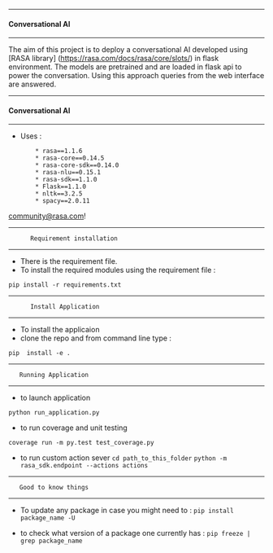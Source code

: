 ---------------------------
#### Conversational AI
---------------------------
The aim of this project is to deploy a conversational AI developed using [RASA library] (https://rasa.com/docs/rasa/core/slots/) in  flask environment.  The models are pretrained and are loaded  in flask api to power the conversation. Using this approach queries from the web interface are answered.

---------------------------
#### Conversational AI
---------------------------
* Uses :

          * rasa==1.1.6
          * rasa-core==0.14.5
          * rasa-core-sdk==0.14.0
          * rasa-nlu==0.15.1
          * rasa-sdk==1.1.0
          * Flask==1.1.0
          * nltk==3.2.5
          * spacy==2.0.11
          
community@rasa.com!          

         

-------------------------------------

          Requirement installation
------------------------------------

* There is the requirement file. 
* To install the required modules using the requirement file :


`pip install -r requirements.txt`

-------------------------------------

          Install Application
-------------------------------------

*  To install the  applicaion 
*  clone the repo and from command line type :

`pip  install -e .`

-------------------------------------

       Running Application
-------------------------------------

*  to launch application

`python run_application.py`

* to run coverage and unit testing

`coverage run -m py.test test_coverage.py `

* to run custom action sever
`
cd path_to_this_folder
`
`
python -m rasa_sdk.endpoint --actions actions
`




-------------------------------------

       Good to know things 
-------------------------------------

*  To update any package in case you might need to :
`
pip install package_name -U
`


*  to check what version of a package one currently has : 
`pip freeze | grep package_name`





